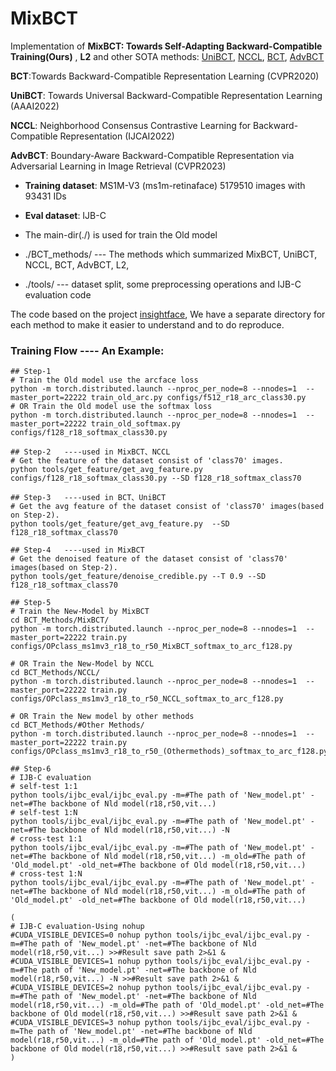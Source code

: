 # MixBCT
Implementation of **MixBCT: Towards Self-Adapting Backward-Compatible Training(Ours)** , **L2** and other SOTA methods: [UniBCT](https://arxiv.org/abs/2203.01583), [NCCL](https://ojs.aaai.org/index.php/AAAI/article/view/20175), [BCT](http://openaccess.thecvf.com/content_CVPR_2020/html/Shen_Towards_Backward-Compatible_Representation_Learning_CVPR_2020_paper.html), [AdvBCT](https://openaccess.thecvf.com/content/CVPR2023/html/Pan_Boundary-Aware_Backward-Compatible_Representation_via_Adversarial_Learning_in_Image_Retrieval_CVPR_2023_paper.html)

**BCT**:Towards Backward-Compatible Representation Learning (CVPR2020) 

**UniBCT**: Towards Universal Backward-Compatible Representation Learning (AAAI2022)

**NCCL**: Neighborhood Consensus Contrastive Learning for Backward-Compatible Representation (IJCAI2022)

**AdvBCT**: Boundary-Aware Backward-Compatible Representation via Adversarial Learning in Image Retrieval (CVPR2023)


* **Training dataset**: MS1M-V3 (ms1m-retinaface)    5179510 images with 93431 IDs 
* **Eval dataset**: IJB-C


* The main-dir(./) is used for train the Old model
* ./BCT_methods/  --- The methods which summarized MixBCT, UniBCT, NCCL, BCT, AdvBCT, L2, 
* ./tools/        --- dataset split, some preprocessing operations and IJB-C evaluation code



The code based on the project [insightface](https://github.com/deepinsight/insightface), We have a separate directory for each method to make it easier to understand and to do reproduce.


### Training Flow ---- An Example:
```
## Step-1
# Train the Old model use the arcface loss
python -m torch.distributed.launch --nproc_per_node=8 --nnodes=1  --master_port=22222 train_old_arc.py configs/f512_r18_arc_class30.py
# OR Train the Old model use the softmax loss
python -m torch.distributed.launch --nproc_per_node=8 --nnodes=1  --master_port=22222 train_old_softmax.py configs/f128_r18_softmax_class30.py

## Step-2   ----used in MixBCT、NCCL
# Get the feature of the dataset consist of 'class70' images.                   
python tools/get_feature/get_avg_feature.py configs/f128_r18_softmax_class30.py --SD f128_r18_softmax_class70

## Step-3   ----used in BCT、UniBCT
# Get the avg feature of the dataset consist of 'class70' images(based on Step-2).               
python tools/get_feature/get_avg_feature.py  --SD f128_r18_softmax_class70

## Step-4   ----used in MixBCT
# Get the denoised feature of the dataset consist of 'class70' images(based on Step-2).          
python tools/get_feature/denoise_credible.py --T 0.9 --SD f128_r18_softmax_class70

## Step-5  
# Train the New-Model by MixBCT
cd BCT_Methods/MixBCT/
python -m torch.distributed.launch --nproc_per_node=8 --nnodes=1  --master_port=22222 train.py configs/OPclass_ms1mv3_r18_to_r50_MixBCT_softmax_to_arc_f128.py

# OR Train the New-Model by NCCL
cd BCT_Methods/NCCL/
python -m torch.distributed.launch --nproc_per_node=8 --nnodes=1  --master_port=22222 train.py configs/OPclass_ms1mv3_r18_to_r50_NCCL_softmax_to_arc_f128.py

# OR Train the New model by other methods
cd BCT_Methods/#Other Methods/
python -m torch.distributed.launch --nproc_per_node=8 --nnodes=1  --master_port=22222 train.py configs/OPclass_ms1mv3_r18_to_r50_(Othermethods)_softmax_to_arc_f128.py

## Step-6
# IJB-C evaluation
# self-test 1:1
python tools/ijbc_eval/ijbc_eval.py -m=#The path of 'New_model.pt' -net=#The backbone of Nld model(r18,r50,vit...) 
# self-test 1:N
python tools/ijbc_eval/ijbc_eval.py -m=#The path of 'New_model.pt' -net=#The backbone of Nld model(r18,r50,vit...) -N 
# cross-test 1:1
python tools/ijbc_eval/ijbc_eval.py -m=#The path of 'New_model.pt' -net=#The backbone of Nld model(r18,r50,vit...) -m_old=#The path of 'Old_model.pt' -old_net=#The backbone of Old model(r18,r50,vit...) 
# cross-test 1:N
python tools/ijbc_eval/ijbc_eval.py -m=#The path of 'New_model.pt' -net=#The backbone of Nld model(r18,r50,vit...) -m_old=#The path of 'Old_model.pt' -old_net=#The backbone of Old model(r18,r50,vit...) 

(
# IJB-C evaluation-Using nohup
#CUDA_VISIBLE_DEVICES=0 nohup python tools/ijbc_eval/ijbc_eval.py -m=#The path of 'New_model.pt' -net=#The backbone of Nld model(r18,r50,vit...) >>#Result save path 2>&1 &
#CUDA_VISIBLE_DEVICES=1 nohup python tools/ijbc_eval/ijbc_eval.py -m=#The path of 'New_model.pt' -net=#The backbone of Nld model(r18,r50,vit...) -N >>#Result save path 2>&1 &
#CUDA_VISIBLE_DEVICES=2 nohup python tools/ijbc_eval/ijbc_eval.py -m=#The path of 'New_model.pt' -net=#The backbone of Nld model(r18,r50,vit...) -m_old=#The path of 'Old_model.pt' -old_net=#The backbone of Old model(r18,r50,vit...) >>#Result save path 2>&1 &
#CUDA_VISIBLE_DEVICES=3 nohup python tools/ijbc_eval/ijbc_eval.py -m=The path of 'New_model.pt' -net=#The backbone of Nld model(r18,r50,vit...) -m_old=#The path of 'Old_model.pt' -old_net=#The backbone of Old model(r18,r50,vit...) >>#Result save path 2>&1 &
)
 
```
